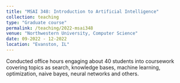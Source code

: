 ```yaml
---
title: "MSAI 348: Introduction to Artificial Intelligence"
collection: teaching
type: "Graduate course"
permalink: /teaching/2022-msai348
venue: "Northwestern University, Computer Science"
date: 09-2022 - 12-2022
location: "Evanston, IL"
---
```


Conducted office hours engaging about 40 students into coursework covering topics as search, knowledge bases, machine learning, optimization, naive bayes, neural networks and others.